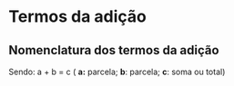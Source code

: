 # Termos da adição

## Nomenclatura dos termos da adição

Sendo: a + b = c ( **a:** parcela; **b**: parcela; **c**: soma ou total)

 

 

